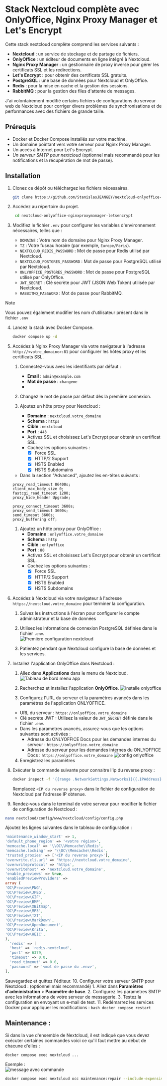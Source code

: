 # Stack Nextcloud complète avec OnlyOffice, Nginx Proxy Manager et Let's Encrypt

Cette stack nextcloud complète comprend les services suivants :
- **Nextcloud** : un service de stockage et de partage de fichiers.
- **OnlyOffice** : un éditeur de documents en ligne intégré à Nextcloud.
- **Nginx Proxy Manager** : un gestionnaire de proxy inverse pour gérer les certificats SSL et les redirections.
- **Let's Encrypt** : pour obtenir des certificats SSL gratuits.
- **PostgreSQL** : une base de données pour Nextcloud et OnlyOffice.
- **Redis** : pour la mise en cache et la gestion des sessions.
- **RabbitMQ** : pour la gestion des files d'attente de messages.

J'ai volontairement modifié certains fichiers de configurations du serveur web de Nextcloud pour corriger divers problèmes de synchronisations et de performances avec des fichiers de grande taille.

## Prérequis

- Docker et Docker Compose installés sur votre machine.
- Un domaine pointant vers votre serveur pour Nginx Proxy Manager.
- Un accès à Internet pour Let's Encrypt.
- *Un serveur SMTP pour nextcloud* (optionnel mais recommandé pour les notifications et la récupération de mot de passe).

## Installation
1. Clonez ce dépôt ou téléchargez les fichiers nécessaires.
   ```bash
   git clone https://github.com/StanislasJEANGEY/nextcloud-onlyoffice-nginxproxymanager-letsencrypt.git
   ```

2. Accédez au répertoire du projet.
   ```bash
    cd nextcloud-onlyoffice-nginxproxymanager-letsencrypt
    ```

3. Modifiez le fichier `.env` pour configurer les variables d'environnement nécessaires, telles que :
   - `DOMAINE` : Votre nom de domaine pour Nginx Proxy Manager.
   - `TZ` : Votre fuseau horaire (par exemple, `Europe/Paris`).
   - `NEXTCLOUD_REDIS_PASSWORD` : Mot de passe pour Redis utilisé par Nextcloud.
   - `NEXTCLOUD_POSTGRES_PASSWORD` : Mot de passe pour PostgreSQL utilisé par Nextcloud.
   - `ONLYOFFICE_POSTGRES_PASSWORD` : Mot de passe pour PostgreSQL utilisé par OnlyOffice.
   - `JWT_SECRET` : Clé secrète pour JWT (JSON Web Token) utilisée par Nextcloud.
   - `RABBITMQ_PASSWORD` : Mot de passe pour RabbitMQ.

>[!NOTE]
>Vous pouvez également modifier les nom d'utilisateur présent dans le fichier `.env`

4. Lancez la stack avec Docker Compose.
   ```bash
   docker compose up -d
   ```

5. Accédez à Nginx Proxy Manager via votre navigateur à l'adresse `http://<votre_domaine>:81` pour configurer les hôtes proxy et les certificats SSL.
   1. Connectez-vous avec les identifiants par défaut :
      - **Email** : `admin@example.com`
      - **Mot de passe** : `changeme`
      - 
   2. Changez le mot de passe par défaut dès la première connexion.
   
   3. Ajoutez un hôte proxy pour Nextcloud :
      - **Domaine** : `nextcloud.votre_domaine`
      - **Schema** : `https`
      - **Cible** : `nextcloud`
      - **Port** : `443`
      - Activez SSL et choisissez Let's Encrypt pour obtenir un certificat SSL.
      - Cochez les options suivantes :
        - [x] Force SSL
        - [x] HTTP/2 Support
        - [x] HSTS Enabled
        - [x] HSTS Subdomains
    - Dans la section "Advanced", ajoutez les en-têtes suivants :
    ```
    proxy_read_timeout 86400s;
    client_max_body_size 0;
    fastcgi_read_timeout 1200;
    proxy_hide_header Upgrade;

    proxy_connect_timeout 3600s;
    proxy_send_timeout 3600s;
    send_timeout 3600s;
    proxy_buffering off;
    ```

    1. Ajoutez un hôte proxy pour OnlyOffice :
        - **Domaine** : `onlyoffice.votre_domaine`
        - **Schema** : `http`
        - **Cible** : `onlyoffice`
        - **Port** : `80`
        - Activez SSL et choisissez Let's Encrypt pour obtenir un certificat SSL.
        - Cochez les options suivantes :
          - [x] Force SSL
          - [x] HTTP/2 Support
          - [x] HSTS Enabled
          - [x] HSTS Subdomains
          
6. Accédez à Nextcloud via votre navigateur à l'adresse `https://nextcloud.votre_domaine` pour terminer la configuration.
   1. Suivez les instructions à l'écran pour configurer le compte administrateur et la base de données
   
   2. Utilisez les informations de connexion PostgreSQL définies dans le fichier `.env`.   
   ![Première configuration nextcloud](./pictures/first_config.png)

   3. Patientez pendant que Nextcloud configure la base de données et les services.

7. Installez l'application OnlyOffice dans Nextcloud :
   1. Allez dans **Applications** dans le menu de Nextcloud.
   ![Tableau de bord menu app](./pictures/main_board_menu_app.png)

   2. Recherchez et installez l'application **OnlyOffice**.
   ![installe onlyoffice](./pictures/install_onlyoffice.png)

   3. Configurez l'URL du serveur et la paramètres avancés dans les paramètres de l'application ONLYOFFICE.
     - URL du serveur : `https://onlyoffice.votre_domaine`
     - Clé secrète JWT : Utilisez la valeur de `JWT_SECRET` définie dans le fichier `.env`.
     - Dans les paramètres avancés, assurez-vous que les options suivantes sont activées :
       - Adresse du ONLYOFFICE Docs pour les demandes internes du serveur : `https://onlyoffice.votre_domaine`
       - Adresse du serveur pour les demandes internes du ONLYOFFICE Docs : `https://onlyoffice.votre_domaine`
   ![config onlyoffice](./pictures/config_onlyoffice.png)

    4. Enregistrez les paramètres

8. Exécuter la commande suivante pour connaitre l'ip du reverse proxy :
   ```bash
   docker inspect -f '{{range .NetworkSettings.Networks}}{{.IPAddress}}{{end}}' npm
   ```
   Remplacez `<IP du reverse proxy>` dans le fichier de configuration de Nextcloud par l'adresse IP obtenue.
9.  Rendez-vous dans le terminal de votre serveur pour modifier le fichier de configuration de Nextcloud :
   ```bash
   nano nextcloud/config/www/nextcloud/config/config.php
   ```
   Ajoutez les lignes suivantes dans le tableau de configuration :
   ```php
   'maintenance_window_start' => 1,
   'default_phone_region' => '<votre région>',
   'memcache.local' => '\\OC\\Memcache\\Redis',
   'memcache.locking' => '\\OC\\Memcache\\Redis',
   'trusted_proxies' => ['<IP du reverse proxy>'],
   'overwrite.cli.url' => 'https://nextcloud.votre_domaine',
   'overwriteprotocol' => 'https',
   'overwritehost' => 'nextcloud.votre_domaine',
   'enable_previews' => true,
   'enabledPreviewProviders' =>
   array (
   'OC\Preview\PNG',
   'OC\Preview\JPEG',
   'OC\Preview\GIF',
   'OC\Preview\BMP',
   'OC\Preview\XBitmap',
   'OC\Preview\MP3',
   'OC\Preview\TXT',
   'OC\Preview\MarkDown',
   'OC\Preview\OpenDocument',
   'OC\Preview\Krita',
   'OC\Preview\HEIC',
   ),
     'redis' => [
     'host' => 'redis-nextcloud',
     'port' => 6379,
     'timeout' => 0.0,
     'read_timeout' => 0.0,
     'password' => '<mot de passe du .env>',
   ],
   ```
   Sauvegardez et quittez l'éditeur.
10. Configurer votre serveur SMTP pour Nextcloud : (optionnel mais recommandé)
    1. Allez dans **Paramètres d'administration** > **Paramètre de base**.
    2. Configurez les paramètres SMTP avec les informations de votre serveur de messagerie.
    3. Testez la configuration en envoyant un e-mail de test.
11. Redémarrez les services Docker pour appliquer les modifications :
    ```bash
    docker compose restart
    ```

## Maintenance :

Si dans la vue d'ensemble de Nextcloud, il est indiqué que vous devez exécuter certaines commandes voici ce qu'il faut mettre au début de chacune d'elles :
```bash
docker compose exec nextcloud ...
``` 
Exemple :  
![message avec commande](./pictures/example_cmd.png)

```bash
docker compose exec nextcloud occ maintenance:repair --include-expensive
```